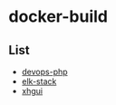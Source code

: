 # docker-build

## List
  - [devops-php](https://github.com/gengxiankun/docker_builder/tree/master/devops_php "devops-php")
  - [elk-stack](https://github.com/gengxiankun/docker_builder/tree/master/elk_stack "elk-stack")
  - [xhgui](https://github.com/gengxiankun/docker_builder/tree/master/xhgui "xhgui")
